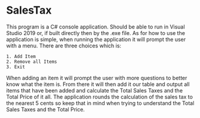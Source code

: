 # SalesTax
This program is a C# console application. Should be able to run in Visual Studio 2019 or, if built directly then by the .exe file. As for how to use the application is simple, when running the application it will prompt the user with a menu. There are three choices which is:
```
1. Add Item
2. Remove all Items
3. Exit
```
When adding an item it will prompt the user with more questions to better know what the item is. From there it will then add it our table and output all items that have been added and calculate the Total Sales Taxes and the Total Price of it all. The application rounds the calculation of the sales tax to the nearest 5 cents so keep that in mind when trying to understand the Total Sales Taxes and the Total Price. 
